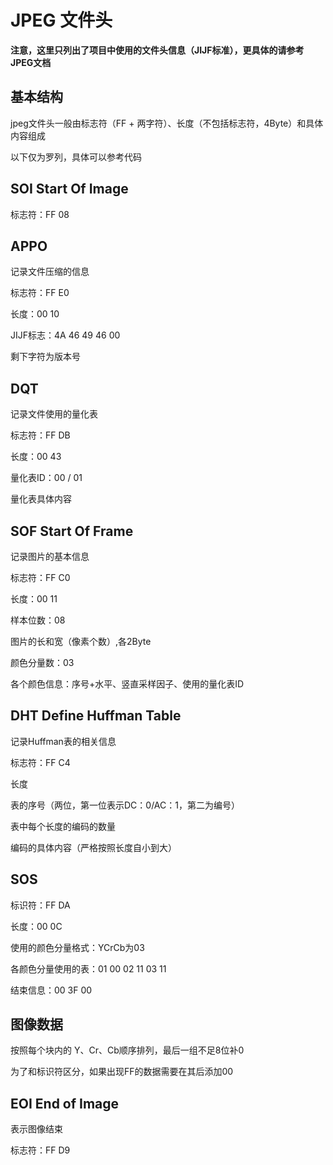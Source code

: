 # JPEG 文件头

**注意，这里只列出了项目中使用的文件头信息（JIJF标准），更具体的请参考JPEG文档**

## 基本结构

jpeg文件头一般由标志符（FF + 两字符）、长度（不包括标志符，4Byte）和具体内容组成

以下仅为罗列，具体可以参考代码

## SOI Start Of Image

标志符：FF 08

## APPO

记录文件压缩的信息

标志符：FF E0

长度：00 10

JIJF标志：4A 46 49 46 00

剩下字符为版本号

## DQT

记录文件使用的量化表

标志符：FF DB

长度：00 43

量化表ID：00 / 01

量化表具体内容


## SOF Start Of Frame

记录图片的基本信息

标志符：FF C0

长度：00 11

样本位数：08

图片的长和宽（像素个数）,各2Byte

颜色分量数：03

各个颜色信息：序号+水平、竖直采样因子、使用的量化表ID

## DHT Define Huffman Table

记录Huffman表的相关信息

标志符：FF C4

长度

表的序号（两位，第一位表示DC：0/AC：1，第二为编号）

表中每个长度的编码的数量

编码的具体内容（严格按照长度自小到大）

## SOS

标识符：FF DA

长度：00 0C

使用的颜色分量格式：YCrCb为03

各颜色分量使用的表：01 00 02 11 03 11

结束信息：00 3F 00

## 图像数据

按照每个块内的 Y、Cr、Cb顺序排列，最后一组不足8位补0

为了和标识符区分，如果出现FF的数据需要在其后添加00

## EOI End of Image

表示图像结束

标志符：FF D9










